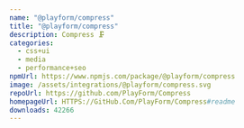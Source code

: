 ```yaml
---
name: "@playform/compress"
title: "@playform/compress"
description: Compress 🗜️
categories:
  - css+ui
  - media
  - performance+seo
npmUrl: https://www.npmjs.com/package/@playform/compress
image: /assets/integrations/@playform/compress.svg
repoUrl: https://github.com/PlayForm/Compress
homepageUrl: HTTPS://GitHub.Com/PlayForm/Compress#readme
downloads: 42266
---
```

